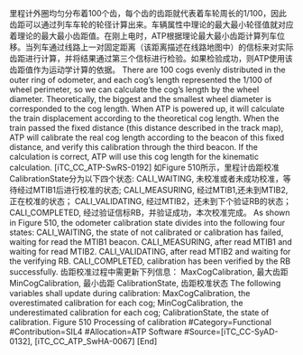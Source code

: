 ﻿
里程计外圈均匀分布着100个齿，每个齿的齿距就代表着车轮周长的1/100，因此齿距可以通过列车车轮的轮径计算出来。车辆属性中理论的最大最小轮径值就对应着理论的最大最小齿距值。在刚上电时，ATP根据理论最大最小齿距计算列车位移。当列车通过线路上一对固定距离（该距离描述在线路地图中）的信标来对实际齿距进行计算，并将结果通过第三个信标进行检验。如果检验成功，则ATP使用该齿距值作为运动学计算的依据。
There are 100 cogs evenly distributed in the outer ring of odometer, and each cog’s length represented the 1/100 of wheel perimeter, so we can calculate the cog’s length by the wheel diameter. Theoretically, the biggest and the smallest wheel diameter is corresponded to the cog length. When ATP is powered up, it will calculate the train displacement according to the theoretical cog length. When the train passed the fixed distance (this distance described in the track map), ATP will calibrate the real cog length according to the beacon of this fixed distance, and verify this calibration through the third beacon. If the calculation is correct, ATP will use this cog length for the kinematic calculation.
[iTC_CC_ATP-SwRS-0192]
如Figure 510所示，里程计齿距校准CalibrationState分为以下四个状态:
CALI_WAITING, 未校准或者未成功校准，等待经过MTIB1后进行校准的状态;
CALI_MEASURING, 经过MTIB1,还未到MTIB2, 正在校准的状态；
CALI_VALIDATING, 经过MTIB2，还未到下个验证RB的状态；
CALI_COMPLETED, 经过验证信标RB，并验证成功，本次校准完成。
As shown in Figure 510, the odometer calibration state divides into the following four states:
CALI_WAITING, the state of not calibrated or calibration has failed, waiting for read the MTIB1 beacon.
CALI_MEASURING, after read MTIB1 and waiting for read MTIB2.
CALI_VALIDATING, after read MTIB2 and waiting for the verifying RB.
CALI_COMPLETED, calibration has been verified by the RB successfully.
齿距校准过程中需更新下列信息：
MaxCogCalibration, 最大齿距
MinCogCalibration, 最小齿距
CalibrationState, 齿距校准状态
The following variables shall update during calibration:
MaxCogCalibration, the overestimated calibration for each cog;
MinCogCalibration, the underestimated calibration for each cog;
CalibrationState, the state of calibration.
Figure 510 Processing of calibration
\#Category=Functional
\#Contribution=SIL4
\#Allocation=ATP Software
\#Source=[iTC_CC-SyAD-0132], [iTC_CC_ATP_SwHA-0067]
[End]

